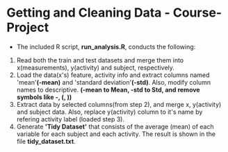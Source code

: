 # Getting and Cleaning Data - Course-Project
* The included R script, __run_analysis.R__, conducts the following:</br>
1. Read both the train and test datasets and merge them into x(measurements), y(activity) and subject, respectively.</br>
2. Load the data(x's) feature, activity info and extract columns named 'mean'__(-mean)__ and 'standard deviation'__(-std)__. Also, modify column names to descriptive. __(-mean to Mean, -std to Std, and remove symbols like -, (, ))__</br>
3. Extract data by selected columns(from step 2), and merge x, y(activity) and subject data. Also, replace y(activity) column to it's name by refering activity label (loaded step 3).</br>
4. Generate __'Tidy Dataset'__ that consists of the average (mean) of each variable for each subject and each activity. The result is shown in the file __tidy_dataset.txt__.
